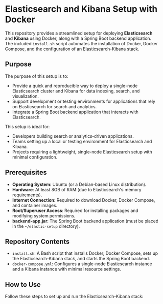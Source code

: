 # Elasticsearch and Kibana Setup with Docker

This repository provides a streamlined setup for deploying **Elasticsearch** and **Kibana** using Docker, along with a Spring Boot backend application. The included `install.sh` script automates the installation of Docker, Docker Compose, and the configuration of an Elasticsearch-Kibana stack.

## Purpose

The purpose of this setup is to:
- Provide a quick and reproducible way to deploy a single-node Elasticsearch cluster and Kibana for data indexing, search, and visualization.
- Support development or testing environments for applications that rely on Elasticsearch for search and analytics.
- Integrate a Spring Boot backend application that interacts with Elasticsearch.

This setup is ideal for:
- Developers building search or analytics-driven applications.
- Teams setting up a local or testing environment for Elasticsearch and Kibana.
- Projects requiring a lightweight, single-node Elasticsearch setup with minimal configuration.

## Prerequisites

- **Operating System**: Ubuntu (or a Debian-based Linux distribution).
- **Hardware**: At least 8GB of RAM (due to Elasticsearch's memory requirements).
- **Internet Connection**: Required to download Docker, Docker Compose, and container images.
- **Root/Superuser Access**: Required for installing packages and modifying system permissions.
- **backend-app.jar**: The Spring Boot backend application (must be placed in the `~/elastic-setup` directory).

## Repository Contents

- `install.sh`: A Bash script that installs Docker, Docker Compose, sets up the Elasticsearch-Kibana stack, and starts the Spring Boot backend.
- `docker-compose.yml`: Configures a single-node Elasticsearch instance and a Kibana instance with minimal resource settings.

## How to Use

Follow these steps to set up and run the Elasticsearch-Kibana stack:

